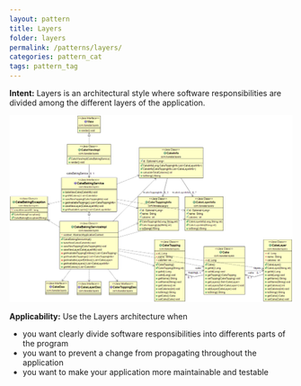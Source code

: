 ```yaml
---
layout: pattern
title: Layers
folder: layers
permalink: /patterns/layers/
categories: pattern_cat
tags: pattern_tag
---
```


**Intent:** Layers is an architectural style where software responsibilities are
 divided among the different layers of the application.

![alt text](./etc/layers.png "Layers")

**Applicability:** Use the Layers architecture when

* you want clearly divide software responsibilities into differents parts of the program
* you want to prevent a change from propagating throughout the application
* you want to make your application more maintainable and testable
